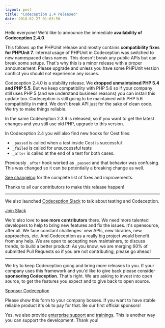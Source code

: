 ```yaml
---
layout: post
title: "Codeception 2.4 released"
date: 2018-02-27 01:03:50
---
```


Hello everyone! We'd like to announce the immediate **availability of Codeception 2.4.0**.

This follows up the PHPUnit release and mostly contains **compatibility fixes for PHPUnit 7**. Internal usage of PHPUnit in Codeception was switched to new namespaced class names. This doesn't break any public APIs but can break some setups. That's why this is a minor release with a proper announcement. Please upgrade and unless you have some PHPUnit version conflict you should not experience any issues.

Codeception 2.4.0 is a stability release. We **dropped unmaintained PHP 5.4 and PHP 5.5**. But we keep compatibility with PHP 5.6 so if your company still uses PHP 5 (and we understand business reasons) you can install this update too. Codeception is still going to be maintained with PHP 5.6 compatibility in mind. We don't break API just for the sake of clean code. We try to make things reliable. 

In the same Codeception 2.3.9 is released, so if you want to get the latest changes and you still use old PHP, upgrade to this version.

In Codeception 2.4 you will also find new hooks for Cest files:

* `_passed` is called when a test inside Cest is successful
* `_failed` is called for unsuccessful tests
* `_after` is called at the end of a test for both cases.

Previously `_after` hook worked as `_passed` and that behavior was confusing. This was changed so it can be potentially a breaking change as well. 

[See changelog](https://codeception.com/changelog) for the complete list of fixes and improvements.

Thanks to all our contributors to make this release happen!

---

We also launched [Codeception Slack](https://join.slack.com/t/codeception/shared_invite/enQtMzE2MzgxNzM1OTUzLTcwMmMxZjMxYTdkMzljMzNjNmNiNWQ0NGNjNTY0MjJlNWNjOTI0ZWU0Mjg4YmE5NTI0MmMwNDZmNzRhOTZmNWE) to talk about testing and Codeception.

<p class="text-center">
<a href="https://join.slack.com/t/codeception/shared_invite/enQtMzE2MzgxNzM1OTUzLTcwMmMxZjMxYTdkMzljMzNjNmNiNWQ0NGNjNTY0MjJlNWNjOTI0ZWU0Mjg4YmE5NTI0MmMwNDZmNzRhOTZmNWE" class="btn-lg btn btn-info" role="button">Join Slack</a></p>


We'd also love to **see more contributors** there. We need more talented developers to help to bring new features and fix the issues. It's opensource, after all. We face constant challenges: new APIs, new libraries, new approaches, etc. And Codeception as a really big project would benefit from any help. We are open to accepting new maintainers, to discuss trends, to build a better product! As you know, we are merging 90% of submitted Pull Requests so if you are not contributing, please go ahead!

---

We try to keep Codeception going and bring more releases to you. If your company uses this framework and you'd like to give back please consider **sponsoring Codeception**. That's right. We are asking to invest into open source, to get the features you expect and to give back to open source.


<p class="text-center">
<a href="https://docs.google.com/forms/d/e/1FAIpQLSeVJWu2HJTjAE81SLiYJ1xqxAXeNNSCR_GO9R0_4CKka_nFvA/viewform?usp=send_form" class="btn btn-lg btn-warning" role="button">Sponsor Codeception</a></p>


Please show this form to your company bosses. If you want to have stable reliable product it's ok to pay for that. Be our first official sponsors!

Yes, we also provide [enterprise support](http://sdclabs.com/codeception?utm_source=codeception.com&utm_medium=top_menu&utm_term=link&utm_campaign=reference) and [trainings](http://sdclabs.com/trainings?utm_source=codeception.com&utm_medium=top_menu&utm_term=link&utm_campaign=reference). This is another way you can support the development. Thank you!

